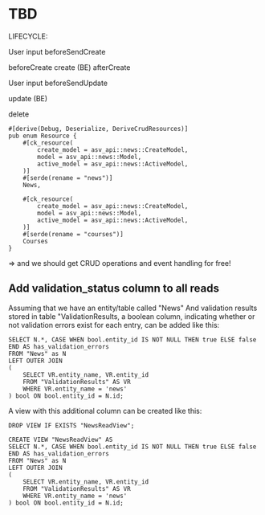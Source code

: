 # TBD

LIFECYCLE:

User input
beforeSendCreate

beforeCreate
create (BE)
afterCreate

User input
beforeSendUpdate

update (BE)

delete

    #[derive(Debug, Deserialize, DeriveCrudResources)]
    pub enum Resource {
        #[ck_resource(
            create_model = asv_api::news::CreateModel,
            model = asv_api::news::Model,
            active_model = asv_api::news::ActiveModel,
        )]
        #[serde(rename = "news")]
        News,

        #[ck_resource(
            create_model = asv_api::news::CreateModel,
            model = asv_api::news::Model,
            active_model = asv_api::news::ActiveModel,
        )]
        #[serde(rename = "courses")]
        Courses
    }

=> and we should get CRUD operations and event handling for free!

## Add validation_status column to all reads

Assuming that we have an entity/table called "News"
And validation results stored in table "ValidationResults,
a boolean column, indicating whether or not validation errors exist for each entry,
can be added like this:

    SELECT N.*, CASE WHEN bool.entity_id IS NOT NULL THEN true ELSE false END AS has_validation_errors
    FROM "News" as N
    LEFT OUTER JOIN
    (
        SELECT VR.entity_name, VR.entity_id
        FROM "ValidationResults" AS VR
        WHERE VR.entity_name = 'news'
    ) bool ON bool.entity_id = N.id;

A view with this additional column can be created like this:

    DROP VIEW IF EXISTS "NewsReadView";

    CREATE VIEW "NewsReadView" AS
    SELECT N.*, CASE WHEN bool.entity_id IS NOT NULL THEN true ELSE false END AS has_validation_errors
    FROM "News" as N
    LEFT OUTER JOIN
    (
        SELECT VR.entity_name, VR.entity_id
        FROM "ValidationResults" AS VR
        WHERE VR.entity_name = 'news'
    ) bool ON bool.entity_id = N.id;
